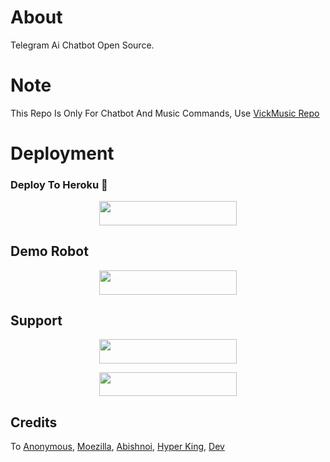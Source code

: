 # About
Telegram Ai Chatbot Open Source.

# Note
This Repo Is Only For Chatbot And Music Commands, Use [VickMusic Repo](https://github.com/Devarora-0981/VickMusic)

# Deployment 
### Deploy To Heroku 🚀
<p align="center"><a href="https://heroku.com/deploy?template=https://github.com/Devarora-0981/VickM"> <img src="https://img.shields.io/badge/Deploy%20To%20Heroku-black?style=for-the-badge&logo=heroku" width="220" height="38.45"/></a></p>

## Demo Robot 
<p align="center"><a href="https://t.me/spodormon_bot"> <img src="https://img.shields.io/badge/Demo%20Bot-black?style=for-the-badge&logo=Telegram" width="220" height="39"/></a></p>

## Support
<p align="center"><a href="https://t.me/we_rfriends"> <img src="https://img.shields.io/badge/SUPPORT%20GROUP-black?style=for-the-badge&logo=Telegram" width="220" height="38.5"/></a></p>

<p align="center"><a href="https://t.me/DEVBOTZ"> <img src="https://img.shields.io/badge/SUPPORT%20CHANNEL-black?style=for-the-badge&logo=Telegram" width="220" height="38.5"/></a></p>

## Credits 
To [Anonymous](https://t.me/Anonymous_was_bot), [Moezilla](https://t.me/metavoid), [Abishnoi](https://t.me/Abishnoi1m), [Hyper King](https://t.me/HYPER_AD13), [Dev](https://t.me/DevArora0981)
